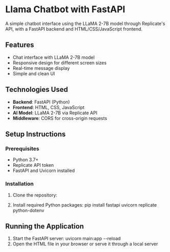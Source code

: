 # Llama Chatbot with FastAPI

A simple chatbot interface using the LLaMA 2-7B model through Replicate's API, with a FastAPI backend and HTML/CSS/JavaScript frontend.

## Features

- Chat interface with LLaMA 2-7B model
- Responsive design for different screen sizes
- Real-time message display
- Simple and clean UI

## Technologies Used

- **Backend**: FastAPI (Python)
- **Frontend**: HTML, CSS, JavaScript
- **AI Model**: LLaMA 2-7B via Replicate API
- **Middleware**: CORS for cross-origin requests

## Setup Instructions

### Prerequisites

- Python 3.7+
- Replicate API token
- FastAPI and Uvicorn installed

### Installation

1. Clone the repository: 

2. Install required Python packages: 
    pip install fastapi uvicorn replicate python-dotenv

## Running the Application

1. Start the FastAPI server:
    uvicorn main:app --reload
2. Open the HTML file in your browser or serve it through a local server